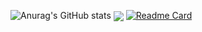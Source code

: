 ![Anurag's GitHub stats](https://github-readme-stats.vercel.app/api?username=Mahdi-Farahani&show_icons=true&theme=radical)
<img align="center" src="https://github-readme-stats.vercel.app/api/top-langs/?username=Mahdi-Farahani&theme=dracula" />
[![Readme Card](https://github-readme-stats.vercel.app/api/pin/?username=Mahdi-Farahani&repo=github-readme-stats)](https://github.com/anuraghazra/github-readme-stats)



